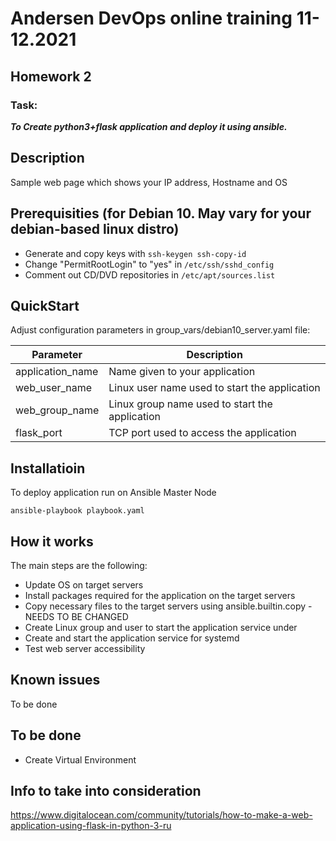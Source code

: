 # Andersen DevOps online training 11-12.2021

## Homework 2
### Task: 
_**To Create python3+flask application and deploy it using ansible.**_

## Description
Sample web page which shows your IP address, Hostname and OS

## Prerequisities (for Debian 10. May vary for your debian-based linux distro)
- Generate and copy keys with
`ssh-keygen
ssh-copy-id`
- Change "PermitRootLogin" to  "yes" in 
`/etc/ssh/sshd_config`
- Comment out CD/DVD repositories in
`/etc/apt/sources.list`
## QuickStart
Adjust configuration parameters in group_vars/debian10_server.yaml file:

| Parameter | Description |
| ------ | ------ |
| application_name | Name given to your application |
| web_user_name    | Linux user name used to start the application |
| web_group_name   | Linux group name used to start the application |
| flask_port       | TCP port used to access the application |

## Installatioin
To deploy application run on Ansible Master Node

`
ansible-playbook playbook.yaml
`

## How it works
The main steps are the following:
- Update OS on target servers 
- Install packages required for the application on the target servers
- Copy necessary files to the target servers using ansible.builtin.copy - NEEDS TO BE CHANGED
- Create Linux group and user to start the application service under
- Create and start the application service for systemd
- Test web server accessibility

## Known issues
To be done

## To be done
- Create Virtual Environment

## Info to take into consideration
https://www.digitalocean.com/community/tutorials/how-to-make-a-web-application-using-flask-in-python-3-ru






